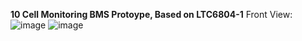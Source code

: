 **10 Cell Monitoring BMS Protoype, Based on LTC6804-1**
Front View:
![image](https://github.com/user-attachments/assets/19f3c104-45c7-47b5-9a7b-29112e0ebddc)
![image](https://github.com/user-attachments/assets/a986d7fa-3215-4d78-8e1f-e145843b48b7)

